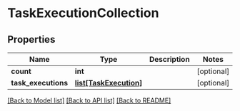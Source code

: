# TaskExecutionCollection

## Properties
Name | Type | Description | Notes
------------ | ------------- | ------------- | -------------
**count** | **int** |  | [optional] 
**task_executions** | [**list[TaskExecution]**](TaskExecution.md) |  | [optional] 

[[Back to Model list]](../README.md#documentation-for-models) [[Back to API list]](../README.md#documentation-for-api-endpoints) [[Back to README]](../README.md)


